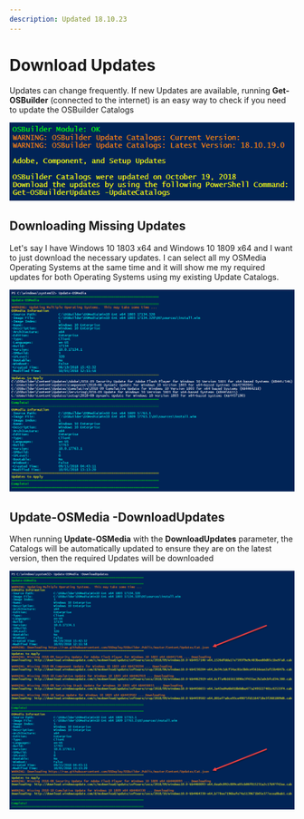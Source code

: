 ```yaml
---
description: Updated 18.10.23
---
```


# Download Updates

Updates can change frequently.  If new Updates are available, running **Get-OSBuilder** \(connected to the internet\) is an easy way to check if you need to update the OSBuilder Catalogs

![](../../../../../.gitbook/assets/2018-10-22_23-07-57b.png)

## Downloading Missing Updates

Let's say I have Windows 10 1803 x64 and Windows 10 1809 x64 and I want to just download the necessary updates.  I can select all my OSMedia Operating Systems at the same time and it will show me my required updates for both Operating Systems using my existing Update Catalogs.

![](../../../../../.gitbook/assets/2018-10-09_22-47-12.png)

## Update-OSMedia -DownloadUpdates

When running **Update-OSMedia** with the **DownloadUpdates** parameter, the Catalogs will be automatically updated to ensure they are on the latest version, then the required Updates will be downloaded

![](../../../../../.gitbook/assets/2018-10-09_23-03-10.png)

